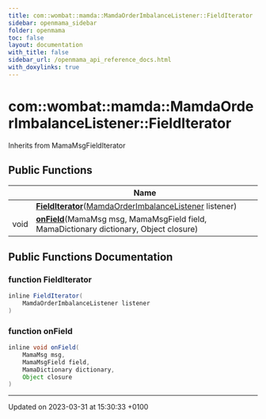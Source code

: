 ```yaml
---
title: com::wombat::mamda::MamdaOrderImbalanceListener::FieldIterator
sidebar: openmama_sidebar
folder: openmama
toc: false
layout: documentation
with_title: false
sidebar_url: /openmama_api_reference_docs.html
with_doxylinks: true
---
```


# com::wombat::mamda::MamdaOrderImbalanceListener::FieldIterator





Inherits from MamaMsgFieldIterator

## Public Functions

|                | Name           |
| -------------- | -------------- |
| | **[FieldIterator](classcom_1_1wombat_1_1mamda_1_1MamdaOrderImbalanceListener_1_1FieldIterator.html#function-fielditerator)**([MamdaOrderImbalanceListener](classcom_1_1wombat_1_1mamda_1_1MamdaOrderImbalanceListener.html) listener) |
| void | **[onField](classcom_1_1wombat_1_1mamda_1_1MamdaOrderImbalanceListener_1_1FieldIterator.html#function-onfield)**(MamaMsg msg, MamaMsgField field, MamaDictionary dictionary, Object closure) |

## Public Functions Documentation

### function FieldIterator

```java
inline FieldIterator(
    MamdaOrderImbalanceListener listener
)
```


### function onField

```java
inline void onField(
    MamaMsg msg,
    MamaMsgField field,
    MamaDictionary dictionary,
    Object closure
)
```


-------------------------------

Updated on 2023-03-31 at 15:30:33 +0100